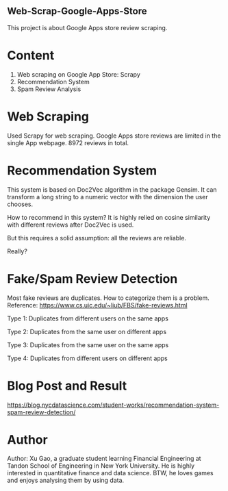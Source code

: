 ## Web-Scrap-Google-Apps-Store
This project is about Google Apps store review scraping. 

# Content
1. Web scraping on Google App Store: Scrapy
2. Recommendation System
3. Spam Review Analysis

# Web Scraping
Used Scrapy for web scraping. Google Apps store reviews are limited in the single App webpage. 8972 reviews in total.

# Recommendation System
This system is based on Doc2Vec algorithm in the package Gensim. It can transform a long string to a numeric vector with the dimension the user chooses.

How to recommend in this system? It is highly relied on cosine similarity with different reviews after Doc2Vec is used.

But this requires a solid assumption: all the reviews are reliable.

Really?

# Fake/Spam Review Detection
Most fake reviews are duplicates. How to categorize them is a problem.
Reference: https://www.cs.uic.edu/~liub/FBS/fake-reviews.html

Type 1: Duplicates from different users on the same apps

Type 2: Duplicates from the same user on different apps

Type 3: Duplicates from the same user on the same apps

Type 4: Duplicates from different users on different apps


# Blog Post and Result
https://blog.nycdatascience.com/student-works/recommendation-system-spam-review-detection/

# Author
Author: Xu Gao, a graduate student learning Financial Engineering at Tandon School of Engineering in New York University. He is highly interested in quantitative finance and data science. BTW, he loves games and enjoys analysing them by using data.
